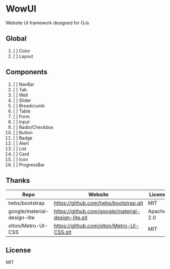 # WowUI
Website UI framework designed for OJs

## Global
1. [ ] Color
1. [ ] Layout

## Components
1. [ ] NavBar
1. [ ] Tab
1. [ ] Well
1. [ ] Slider
1. [ ] Breadcrumb
1. [ ] Table
1. [ ] Form
  1. [ ] Input
  1. [ ] Radio/Checkbox
  1. [ ] Button
1. [ ] Badge
1. [ ] Alert
1. [ ] List
1. [ ] Card
1. [ ] Icon
1. [ ] ProgressBar

## Thanks
Repo | Website | License
---|---|---
twbs/bootstrap | https://github.com/twbs/bootstrap.git | MIT
google/material-design-lite | https://github.com/google/material-design-lite.git | Apache-2.0
olton/Metro-UI-CSS | https://github.com/olton/Metro-UI-CSS.git | MIT

## License
MIT
